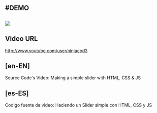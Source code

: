#DEMO
  ----
  <img src='https://raw.github.com/ninjacode/Simple-Slider-Fluid/master/demo.png'></img>
  ----

Video URL
---------
<http://www.youtube.com/user/ninjacod3>

[en-EN]
-------
Source Code's Video: Making a simple slider with HTML, CSS & JS

[es-ES]
------
Codigo fuente de video: Haciendo un Slider simple con HTML, CSS y JS



